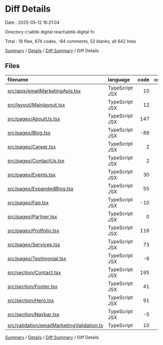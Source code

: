 # Diff Details

Date : 2025-05-12 16:21:04

Directory c:\\abtik digital react\\abtik-digital fn

Total : 18 files,  674 codes, -84 comments, 52 blanks, all 642 lines

[Summary](results.md) / [Details](details.md) / [Diff Summary](diff.md) / Diff Details

## Files
| filename | language | code | comment | blank | total |
| :--- | :--- | ---: | ---: | ---: | ---: |
| [src/apis/emailMarketingApis.tsx](/src/apis/emailMarketingApis.tsx) | TypeScript JSX | 10 | 0 | 1 | 11 |
| [src/layout/Mainlayout.tsx](/src/layout/Mainlayout.tsx) | TypeScript JSX | 12 | 0 | 2 | 14 |
| [src/pages/AboutUs.tsx](/src/pages/AboutUs.tsx) | TypeScript JSX | 147 | -84 | 4 | 67 |
| [src/pages/Blog.tsx](/src/pages/Blog.tsx) | TypeScript JSX | -89 | 3 | 0 | -86 |
| [src/pages/Career.tsx](/src/pages/Career.tsx) | TypeScript JSX | 2 | 0 | 0 | 2 |
| [src/pages/ContactUs.tsx](/src/pages/ContactUs.tsx) | TypeScript JSX | 2 | 0 | 0 | 2 |
| [src/pages/Events.tsx](/src/pages/Events.tsx) | TypeScript JSX | 30 | 4 | 8 | 42 |
| [src/pages/ExpandedBlog.tsx](/src/pages/ExpandedBlog.tsx) | TypeScript JSX | 55 | 0 | 7 | 62 |
| [src/pages/Faq.tsx](/src/pages/Faq.tsx) | TypeScript JSX | -10 | 0 | 0 | -10 |
| [src/pages/Partner.tsx](/src/pages/Partner.tsx) | TypeScript JSX | 0 | 1 | 1 | 2 |
| [src/pages/Protfolio.tsx](/src/pages/Protfolio.tsx) | TypeScript JSX | 116 | -2 | 1 | 115 |
| [src/pages/Services.tsx](/src/pages/Services.tsx) | TypeScript JSX | 73 | 0 | 5 | 78 |
| [src/pages/Testimonial.tsx](/src/pages/Testimonial.tsx) | TypeScript JSX | -6 | 0 | 0 | -6 |
| [src/section/Contact.tsx](/src/section/Contact.tsx) | TypeScript JSX | 195 | 1 | 14 | 210 |
| [src/section/Footer.tsx](/src/section/Footer.tsx) | TypeScript JSX | 41 | -3 | 3 | 41 |
| [src/section/Hero.tsx](/src/section/Hero.tsx) | TypeScript JSX | 91 | -4 | 4 | 91 |
| [src/section/Navbar.tsx](/src/section/Navbar.tsx) | TypeScript JSX | -5 | 0 | 0 | -5 |
| [src/validation/emailMarketingValidation.ts](/src/validation/emailMarketingValidation.ts) | TypeScript | 10 | 0 | 2 | 12 |

[Summary](results.md) / [Details](details.md) / [Diff Summary](diff.md) / Diff Details